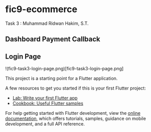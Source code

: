 # fic9-ecommerce

Task 3 : Muhammad Ridwan Hakim, S.T.

## Dashboard Payment Callback

## Login Page
!(fic9-task3-login-page.png)[fic9-task3-login-page.png]

This project is a starting point for a Flutter application.

A few resources to get you started if this is your first Flutter project:

- [Lab: Write your first Flutter app](https://docs.flutter.dev/get-started/codelab)
- [Cookbook: Useful Flutter samples](https://docs.flutter.dev/cookbook)

For help getting started with Flutter development, view the
[online documentation](https://docs.flutter.dev/), which offers tutorials,
samples, guidance on mobile development, and a full API reference.
